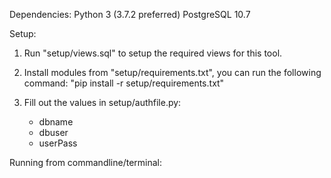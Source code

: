 Dependencies:
  Python 3 (3.7.2 preferred)
  PostgreSQL 10.7


Setup:
  1) Run "setup/views.sql" to setup the required views for this tool.

  2) Install modules from "setup/requirements.txt", you can run the following command:
       "pip install -r setup/requirements.txt"

  3) Fill out the values in setup/authfile.py:
       - dbname
       - dbuser
       - userPass


Running from commandline/terminal:
